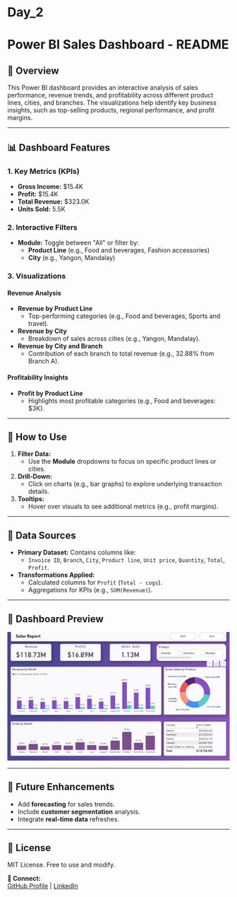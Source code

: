 # Day_2

# **Power BI Sales Dashboard - README**

## **📌 Overview**  
This Power BI dashboard provides an interactive analysis of sales performance, revenue trends, and profitability across different product lines, cities, and branches. The visualizations help identify key business insights, such as top-selling products, regional performance, and profit margins.

---

## **📊 Dashboard Features**  
### **1. Key Metrics (KPIs)**  
- **Gross Income:** $15.4K  
- **Profit:** $15.4K  
- **Total Revenue:** $323.0K  
- **Units Sold:** 5.5K  

### **2. Interactive Filters**  
- **Module:** Toggle between "All" or filter by:  
  - **Product Line** (e.g., Food and beverages, Fashion accessories)  
  - **City** (e.g., Yangon, Mandalay)  

### **3. Visualizations**  
#### **Revenue Analysis**  
- **Revenue by Product Line**  
  - Top-performing categories (e.g., Food and beverages, Sports and travel).  
- **Revenue by City**  
  - Breakdown of sales across cities (e.g., Yangon, Mandalay).  
- **Revenue by City and Branch**  
  - Contribution of each branch to total revenue (e.g., 32.88% from Branch A).  

#### **Profitability Insights**  
- **Profit by Product Line**  
  - Highlights most profitable categories (e.g., Food and beverages: $3K).  

---

## **🔧 How to Use**  
1. **Filter Data:**  
   - Use the **Module** dropdowns to focus on specific product lines or cities.  
2. **Drill-Down:**  
   - Click on charts (e.g., bar graphs) to explore underlying transaction details.  
3. **Tooltips:**  
   - Hover over visuals to see additional metrics (e.g., profit margins).  

---

## **📂 Data Sources**  
- **Primary Dataset:** Contains columns like:  
  - `Invoice ID`, `Branch`, `City`, `Product line`, `Unit price`, `Quantity`, `Total`, `Profit`.  
- **Transformations Applied:**  
  - Calculated columns for `Profit` (`Total - cogs`).  
  - Aggregations for KPIs (e.g., `SUM(Revenue)`).  

---

## **🎨 Dashboard Preview**  
![Dashboard Screenshot](./image1.png)  

---

## **🚀 Future Enhancements**  
- Add **forecasting** for sales trends.  
- Include **customer segmentation** analysis.  
- Integrate **real-time data** refreshes.  

---

## **📜 License**  
MIT License. Free to use and modify.  

**🔗 Connect:**  
[GitHub Profile](https://github.com/gondanesiddhant) | [LinkedIn](https://www.linkedin.com/in/siddhant-gondane-590bb6185/)  
